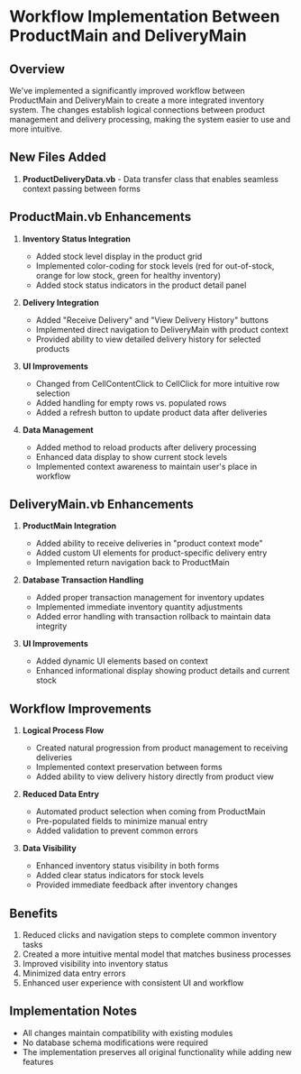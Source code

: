 # Workflow Implementation Between ProductMain and DeliveryMain

## Overview
We've implemented a significantly improved workflow between ProductMain and DeliveryMain to create a more integrated inventory system. The changes establish logical connections between product management and delivery processing, making the system easier to use and more intuitive.

## New Files Added
1. **ProductDeliveryData.vb** - Data transfer class that enables seamless context passing between forms

## ProductMain.vb Enhancements
1. **Inventory Status Integration**
   - Added stock level display in the product grid
   - Implemented color-coding for stock levels (red for out-of-stock, orange for low stock, green for healthy inventory)
   - Added stock status indicators in the product detail panel

2. **Delivery Integration**
   - Added "Receive Delivery" and "View Delivery History" buttons
   - Implemented direct navigation to DeliveryMain with product context
   - Provided ability to view detailed delivery history for selected products

3. **UI Improvements**
   - Changed from CellContentClick to CellClick for more intuitive row selection
   - Added handling for empty rows vs. populated rows
   - Added a refresh button to update product data after deliveries

4. **Data Management**
   - Added method to reload products after delivery processing
   - Enhanced data display to show current stock levels
   - Implemented context awareness to maintain user's place in workflow

## DeliveryMain.vb Enhancements
1. **ProductMain Integration**
   - Added ability to receive deliveries in "product context mode"
   - Added custom UI elements for product-specific delivery entry
   - Implemented return navigation back to ProductMain

2. **Database Transaction Handling**
   - Added proper transaction management for inventory updates
   - Implemented immediate inventory quantity adjustments
   - Added error handling with transaction rollback to maintain data integrity

3. **UI Improvements**
   - Added dynamic UI elements based on context
   - Enhanced informational display showing product details and current stock

## Workflow Improvements
1. **Logical Process Flow**
   - Created natural progression from product management to receiving deliveries
   - Implemented context preservation between forms
   - Added ability to view delivery history directly from product view

2. **Reduced Data Entry**
   - Automated product selection when coming from ProductMain
   - Pre-populated fields to minimize manual entry
   - Added validation to prevent common errors

3. **Data Visibility**
   - Enhanced inventory status visibility in both forms
   - Added clear status indicators for stock levels
   - Provided immediate feedback after inventory changes

## Benefits
1. Reduced clicks and navigation steps to complete common inventory tasks
2. Created a more intuitive mental model that matches business processes
3. Improved visibility into inventory status
4. Minimized data entry errors
5. Enhanced user experience with consistent UI and workflow

## Implementation Notes
- All changes maintain compatibility with existing modules
- No database schema modifications were required
- The implementation preserves all original functionality while adding new features 